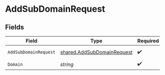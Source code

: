 # AddSubDomainRequest


## Fields

| Field                                                                           | Type                                                                            | Required                                                                        | Description                                                                     | Example                                                                         |
| ------------------------------------------------------------------------------- | ------------------------------------------------------------------------------- | ------------------------------------------------------------------------------- | ------------------------------------------------------------------------------- | ------------------------------------------------------------------------------- |
| `AddSubDomainRequest`                                                           | [shared.AddSubDomainRequest](../../../pkg/models/shared/addsubdomainrequest.md) | :heavy_check_mark:                                                              | Request body                                                                    |                                                                                 |
| `Domain`                                                                        | *string*                                                                        | :heavy_check_mark:                                                              | N/A                                                                             | example.com                                                                     |